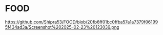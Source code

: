 # FOOD
https://github.com/Shipra53/FOOD/blob/20fb6ff01bc0ffba57a1a7379f061995f434ad3a/Screenshot%202025-02-23%20123036.png
